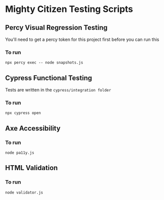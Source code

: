 # Mighty Citizen Testing Scripts

## Percy Visual Regression Testing
You'll need to get a percy token for this project first before you can run this

### To run
`npx percy exec -- node snapshots.js`

## Cypress Functional Testing
Tests are written in the `cypress/integration folder`

### To run

```npx cypress open```

## Axe Accessibility

### To run
`node pa11y.js`

## HTML Validation

### To run
`node validator.js`
